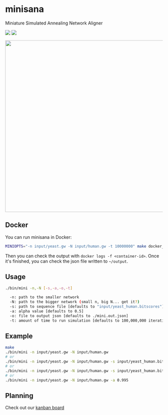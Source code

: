 # minisana
Miniature Simulated Annealing Network Aligner

![](https://img.shields.io/badge/style-24%20kb-green.svg?style=plastic&label=binary%20size)
![](https://img.shields.io/badge/style-dope%20as%20shit-green.svg?style=plastic&label=dope%20meter)

<img src="http://i.imgur.com/tSLzyQg.png" width="550px">

## Docker

You can run minisana in Docker:

```sh
MINIOPTS="-n input/yeast.gw -N input/human.gw -t 10000000" make docker_run
```

Then you can check the output with `docker logs -f <container-id>`. Once it's finished, you can check the json file written to `~/output`.

## Usage

```sh
./bin/mini -n,-N [-s,-a,-o,-t]

  -n: path to the smaller network
  -N: path to the bigger network (small n, big N... get it?)
  -s: path to sequence file [defaults to "input/yeast_human.bitscores"]
  -a: alpha value [defaults to 0.5]
  -o: file to output json [defaults to ./mini.out.json]
  -t: amount of time to run simulation [defaults to 100,000,000 iterations]
```

## Example

```sh
make
./bin/mini -n input/yeast.gw -N input/human.gw
# or
./bin/mini -n input/yeast.gw -N input/human.gw -s input/yeast_human.bitscores
# or
./bin/mini -n input/yeast.gw -N input/human.gw -s input/yeast_human.bitscores -a 0.995
# or
./bin/mini -n input/yeast.gw -N input/human.gw -a 0.995
```

## Planning

Check out our [kanban board](https://github.com/jamesalbert/minisana/projects/1)
